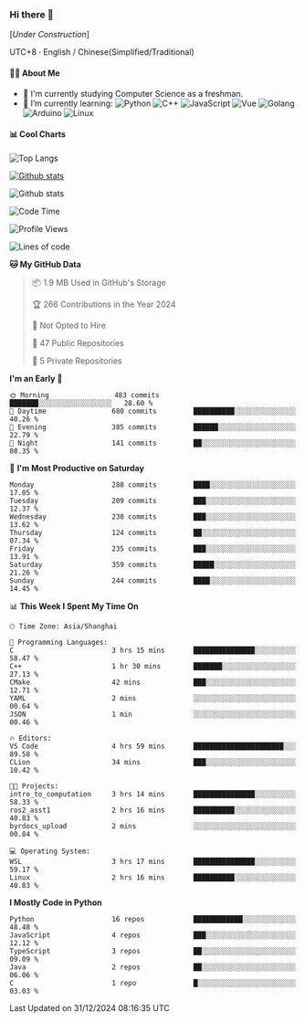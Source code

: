 ### Hi there 👋

\[*Under Construction*\]

UTC+8 · English / Chinese(Simplified/Traditional)

<!--
**NoNormalCreeper/NoNormalCreeper** is a ✨ _special_ ✨ repository because its `README.md` (this file) appears on your GitHub profile.

Here are some ideas to get you started:

- 🔭 I’m currently working on ...
- 🌱 I’m currently learning ...
- 👯 I’m looking to collaborate on ...
- 🤔 I’m looking for help with ...
- 💬 Ask me about ...
- 📫 How to reach me: ...
- 😄 Pronouns: ...
- ⚡ Fun fact: ...
-->

#### 👩‍💻 About Me

- 🏫 I'm currently studying Computer Science as a freshman.
- 🌱 I’m currently learning: 
![Python](https://img.shields.io/badge/-Python-blue?style=flat-square&logo=Python&logoColor=fff)
![C++](https://img.shields.io/badge/-C%2B%2B-00599C?style=flat-square&logo=C%2B%2B&logoColor=fff)
![JavaScript](https://img.shields.io/badge/-JavaScript-ffca18?style=flat-square&logo=JavaScript&logoColor=fff)
![Vue](https://img.shields.io/badge/-Vue-4FC08D?style=flat-square&logo=Vue.js&logoColor=fff)
![Golang](https://img.shields.io/badge/-Go-007d9c?style=flat-square&logo=Go&logoColor=fff)
![Arduino](https://img.shields.io/badge/-Arduino-00979D?style=flat-square&logo=Arduino&logoColor=fff)
![Linux](https://img.shields.io/badge/-Linux-FCC624?style=flat-square&logo=Linux&logoColor=fff)

#### 📊 Cool Charts

![Top Langs](https://github-readme-stats.vercel.app/api/top-langs/?username=NoNormalCreeper&layout=compact)

[![Github stats](https://github-readme-stats.vercel.app/api?username=NoNormalCreeper&show_icons=true)](https://github.com/anuraghazra/github-readme-stats)

![Github stats](https://github-profile-trophy.vercel.app/?username=NoNormalCreeper)


<!--START_SECTION:waka-->
![Code Time](http://img.shields.io/badge/Code%20Time-265%20hrs%2010%20mins-blue)

![Profile Views](http://img.shields.io/badge/Profile%20Views-8-blue)

![Lines of code](https://img.shields.io/badge/From%20Hello%20World%20I%27ve%20Written-2.7%20million%20lines%20of%20code-blue)

**🐱 My GitHub Data** 

> 📦 1.9 MB Used in GitHub's Storage 
 > 
> 🏆 266 Contributions in the Year 2024
 > 
> 🚫 Not Opted to Hire
 > 
> 📜 47 Public Repositories 
 > 
> 🔑 5 Private Repositories 
 > 
**I'm an Early 🐤** 

```text
🌞 Morning                483 commits         ███████░░░░░░░░░░░░░░░░░░   28.60 % 
🌆 Daytime                680 commits         ██████████░░░░░░░░░░░░░░░   40.26 % 
🌃 Evening                385 commits         ██████░░░░░░░░░░░░░░░░░░░   22.79 % 
🌙 Night                  141 commits         ██░░░░░░░░░░░░░░░░░░░░░░░   08.35 % 
```
📅 **I'm Most Productive on Saturday** 

```text
Monday                   288 commits         ████░░░░░░░░░░░░░░░░░░░░░   17.05 % 
Tuesday                  209 commits         ███░░░░░░░░░░░░░░░░░░░░░░   12.37 % 
Wednesday                230 commits         ███░░░░░░░░░░░░░░░░░░░░░░   13.62 % 
Thursday                 124 commits         ██░░░░░░░░░░░░░░░░░░░░░░░   07.34 % 
Friday                   235 commits         ███░░░░░░░░░░░░░░░░░░░░░░   13.91 % 
Saturday                 359 commits         █████░░░░░░░░░░░░░░░░░░░░   21.26 % 
Sunday                   244 commits         ████░░░░░░░░░░░░░░░░░░░░░   14.45 % 
```


📊 **This Week I Spent My Time On** 

```text
🕑︎ Time Zone: Asia/Shanghai

💬 Programming Languages: 
C                        3 hrs 15 mins       ███████████████░░░░░░░░░░   58.47 % 
C++                      1 hr 30 mins        ███████░░░░░░░░░░░░░░░░░░   27.13 % 
CMake                    42 mins             ███░░░░░░░░░░░░░░░░░░░░░░   12.71 % 
YAML                     2 mins              ░░░░░░░░░░░░░░░░░░░░░░░░░   00.64 % 
JSON                     1 min               ░░░░░░░░░░░░░░░░░░░░░░░░░   00.46 % 

🔥 Editors: 
VS Code                  4 hrs 59 mins       ██████████████████████░░░   89.58 % 
CLion                    34 mins             ███░░░░░░░░░░░░░░░░░░░░░░   10.42 % 

🐱‍💻 Projects: 
intro_to_computation     3 hrs 14 mins       ███████████████░░░░░░░░░░   58.33 % 
ros2_asst1               2 hrs 16 mins       ██████████░░░░░░░░░░░░░░░   40.83 % 
byrdocs_upload           2 mins              ░░░░░░░░░░░░░░░░░░░░░░░░░   00.84 % 

💻 Operating System: 
WSL                      3 hrs 17 mins       ███████████████░░░░░░░░░░   59.17 % 
Linux                    2 hrs 16 mins       ██████████░░░░░░░░░░░░░░░   40.83 % 
```

**I Mostly Code in Python** 

```text
Python                   16 repos            ████████████░░░░░░░░░░░░░   48.48 % 
JavaScript               4 repos             ███░░░░░░░░░░░░░░░░░░░░░░   12.12 % 
TypeScript               3 repos             ██░░░░░░░░░░░░░░░░░░░░░░░   09.09 % 
Java                     2 repos             ██░░░░░░░░░░░░░░░░░░░░░░░   06.06 % 
C                        1 repo              █░░░░░░░░░░░░░░░░░░░░░░░░   03.03 % 
```




 Last Updated on 31/12/2024 08:16:35 UTC
<!--END_SECTION:waka-->


